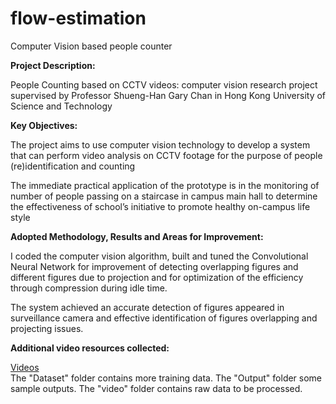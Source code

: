 # flow-estimation
Computer Vision based people counter


**Project Description:**

People Counting based on CCTV videos: computer vision research project supervised by Professor Shueng-Han Gary Chan in Hong Kong University of Science and Technology

**Key Objectives:**

The project aims to use computer vision technology to develop a system that can perform video analysis on CCTV footage for the purpose of people (re)identification and counting

The immediate practical application of the prototype is in the monitoring of number of people passing on a staircase in campus main hall to determine the effectiveness of school’s initiative to promote healthy on-campus life style

**Adopted Methodology, Results and Areas for Improvement:**

I coded the computer vision algorithm, built and tuned the Convolutional Neural Network for improvement of detecting overlapping figures and different figures due to projection and for optimization of the efficiency through compression during idle time.

The system achieved an accurate detection of figures appeared in surveillance camera and effective identification of figures overlapping and projecting issues.

**Additional video resources collected:**

[Videos](https://drive.google.com/file/d/1YK7chsMmmB_eu01PyjdC62EodikwuAe9/view?usp=sharing)<br>
The "Dataset" folder contains more training data. The "Output" folder some sample outputs. The "video" folder contains raw data to be processed.
